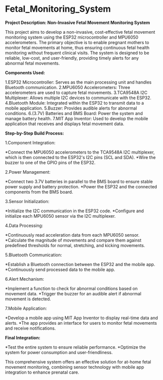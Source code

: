 # Fetal_Monitoring_System

**Project Description: Non-Invasive Fetal Movement Monitoring System**

This project aims to develop a non-invasive, cost-effective fetal movement monitoring system using the ESP32 microcontroller and MPU6050 accelerometers. The primary objective is to enable pregnant mothers to monitor fetal movements at home, thus ensuring continuous fetal health monitoring without frequent clinical visits. The system is designed to be reliable, low-cost, and user-friendly, providing timely alerts for any abnormal fetal movements.

**Components Used:**

  1.ESP32 Microcontroller: Serves as the main processing unit and handles Bluetooth communication.
  2.MPU6050 Accelerometers: Three accelerometers are used to capture fetal movements.
  3.TCA9548A I2C Multiplexer: Allows multiple I2C devices to communicate with the ESP32.
  4.Bluetooth Module: Integrated within the ESP32 to transmit data to a mobile application.
  5.Buzzer: Provides audible alerts for abnormal conditions.
  6.(3.7V) Batteries and BMS Board: Power the system and manage battery health.
  7.MIT App Inventor: Used to develop the mobile application that receives and displays fetal movement data.

**Step-by-Step Build Process:**

1.Component Integration:

  *Connect the MPU6050 accelerometers to the TCA9548A I2C multiplexer, which is then connected to the ESP32's I2C pins (SCL and SDA).
  *Wire the buzzer to one of the GPIO pins of the ESP32.

2.Power Management:

  *Connect two 3.7V batteries in parallel to the BMS board to ensure stable power supply and battery protection.
  *Power the ESP32 and the connected components from the BMS board.

3.Sensor Initialization:

  *Initialize the I2C communication in the ESP32 code.
  *Configure and initialize each MPU6050 sensor via the I2C multiplexer.

4.Data Processing:

  *Continuously read acceleration data from each MPU6050 sensor.
  *Calculate the magnitude of movements and compare them against predefined thresholds for normal, stretching, and kicking movements.

5.Bluetooth Communication:
  
  *Establish a Bluetooth connection between the ESP32 and the mobile app.
  *Continuously send processed data to the mobile app.

6.Alert Mechanism:

  *Implement a function to check for abnormal conditions based on movement data.
  *Trigger the buzzer for an audible alert if abnormal movement is detected.

7.Mobile Application:

  *Develop a mobile app using MIT App Inventor to display real-time data and alerts.
  *The app provides an interface for users to monitor fetal movements and receive notifications.

**Final Integration:**

  *Test the entire system to ensure reliable performance.
  *Optimize the system for power consumption and user-friendliness.

This comprehensive system offers an effective solution for at-home fetal movement monitoring, combining sensor technology with mobile app integration to enhance prenatal care.
